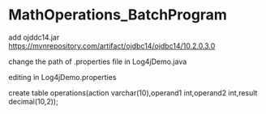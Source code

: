 # MathOperations_BatchProgram
add ojddc14.jar
https://mvnrepository.com/artifact/ojdbc14/ojdbc14/10.2.0.3.0

change the path of .properties file in Log4jDemo.java

editing in Log4jDemo.properties

create table operations(action  varchar(10),operand1 int,operand2 int,result decimal(10,2));
